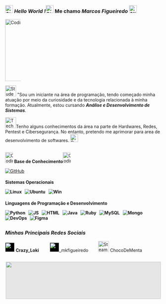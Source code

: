 
### <img src="https://raw.githubusercontent.com/Tarikul-Islam-Anik/Animated-Fluent-Emojis/master/Emojis/Travel%20and%20places/Star.png " alt="Star" width="25" height="25"  /> ***Hello World !***<img src="https://raw.githubusercontent.com/Tarikul-Islam-Anik/Animated-Fluent-Emojis/master/Emojis/Travel%20and%20places/Star.png" alt="Star" width="25" height="25" /> Me chamo *Marcos Figueiredo* <img src="https://raw.githubusercontent.com/Tarikul-Islam-Anik/Animated-Fluent-Emojis/master/Emojis/Smilies/Slightly%20Smiling%20Face.png" alt="Slightly Smiling Face" width="25" height="25" />

<img src="https://media1.tenor.com/m/2uyENRmiUt0AAAAC/coding.gif"  width="267" height="199.98192771084337" alt="Coding GIF - Coding GIFs" style="max-width: 50px;">



<img src="https://raw.githubusercontent.com/Tarikul-Islam-Anik/Animated-Fluent-Emojis/master/Emojis/People/Student.png" alt="Student" width="35" height="35" /> "Sou um iniciante na área de programação, tendo começado minha atuação por meio da curiosidade e da tecnologia relacionada à minha formação. Atualmente, estou cursando ***Análise e Desenvolvimento de Sistemas***.

<img src="https://raw.githubusercontent.com/Tarikul-Islam-Anik/Animated-Fluent-Emojis/master/Emojis/People/Technologist.png" alt="Technologist" width="35" height="35" />Tenho alguns conhecimentos da área na parte de Hardwares, Redes, Pentest e Cibersegurança. No entanto, pretendo me aprimorar para area de desenvolvimento de softwares. <img src="https://raw.githubusercontent.com/Tarikul-Islam-Anik/Animated-Fluent-Emojis/master/Emojis/Travel%20and%20places/Rocket.png" alt="Rocket" width="25" height="25" />
##
<img src="https://user-images.githubusercontent.com/74038190/212284087-bbe7e430-757e-4901-90bf-4cd2ce3e1852.gif" width="35" height="35" alt="Coding GIF - Coding GIFs" style="max-width: 25px; display: inline-block;" data-target="animated-image.originalImage"> **Base de Conhecimento**<img src="https://user-images.githubusercontent.com/74038190/212284087-bbe7e430-757e-4901-90bf-4cd2ce3e1852.gif" width="35" height="35" alt="Coding GIF - Coding GIFs" style="max-width: 25px; display: inline-block;" data-target="animated-image.originalImage">

[![GitHub](https://img.shields.io/badge/GitHub-100000?style=for-the-badge&logo=github&logoColor=white)](https://github.com/DevMrFigueiredo)&nbsp;&nbsp;<p><h4>Sistemas Operacionais</p>
![Linux](https://img.shields.io/badge/Linux-FCC624?style=for-the-badge&logo=linux&logoColor=black)&nbsp;&nbsp;
![Ubuntu](https://img.shields.io/badge/Ubuntu-E95420?style=for-the-badge&logo=ubuntu&logoColor=white)&nbsp;&nbsp;
![Win](https://img.shields.io/badge/Windows-0078D6?style=for-the-badge&logo=windows&logoColor=white)&nbsp;&nbsp;<p><h4>Linguagens de Programação e Desenvolvimento</p>
![Python](https://img.shields.io/badge/Python-3776AB?style=for-the-badge&logo=python&logoColor=white)&nbsp;&nbsp;
![JS](https://img.shields.io/badge/JavaScript-323330?style=for-the-badge&logo=javascript&logoColor=F7DF1E)&nbsp;&nbsp;
![HTML](https://img.shields.io/badge/HTML5-E34F26?style=for-the-badge&logo=html5&logoColor=white)&nbsp;&nbsp;
![Java](https://img.shields.io/badge/Java-ED8B00?style=for-the-badge&logo=openjdk&logoColor=white)&nbsp;&nbsp;
![Ruby](https://img.shields.io/badge/Ruby-CC342D?style=for-the-badge&logo=ruby&logoColor=white)&nbsp;&nbsp;
![MySQL](https://img.shields.io/badge/MySQL-00000F?style=for-the-badge&logo=mysql&logoColor=white)&nbsp;&nbsp;
![Mongo](https://img.shields.io/badge/MongoDB-4EA94B?style=for-the-badge&logo=mongodb&logoColor=white)&nbsp;&nbsp;
![DevOps](https://img.shields.io/badge/Azure_DevOps-0078D7?style=for-the-badge&logo=azure-devops&logoColor=white)&nbsp;&nbsp;
![Figma](https://img.shields.io/badge/Figma-F24E1E?style=for-the-badge&logo=figma&logoColor=white)&nbsp;&nbsp;





##
### ***Minhas Principais Redes Sociais***

 <img style="-webkit-user-select: none;margin:;cursor: zoom-in;background-color: hsl(0, 0%, 0%); " src="https://user-images.githubusercontent.com/74038190/235294015-47144047-25ab-417c-af1b-6746820a20ff.gif" width="30" height="30"/> **Crazy_Loki**&nbsp;&nbsp;&nbsp;&nbsp;&nbsp;&nbsp;&nbsp;&nbsp; <img style="-webkit-user-select: none;margin:;cursor: zoom-in;background-color: hsl(0, 0%, 0%);" src="https://user-images.githubusercontent.com/74038190/235294013-a33e5c43-a01c-43f6-b44d-a406d8b4ab75.gif" width="30" height="30">_mkfigueiredo&nbsp;&nbsp;&nbsp;&nbsp;&nbsp;&nbsp;&nbsp;&nbsp;<img src="https://steamuserimages-a.akamaihd.net/ugc/955210159014192230/7948B5285F0F9FCADCC5912BCE008101D7E6E5D7/?imw=5000&amp;imh=5000&amp;ima=fit&amp;impolicy=Letterbox&amp;imcolor=%23000000&amp;letterbox=false" jsaction="VQAsE" class="sFlh5c pT0Scc iPVvYb" style="max-width: 35px; height: 35px; margin: 0px; width: 35px;" alt="Steam Community :: :: Steam Loading Icon - Dark" jsname="kn3ccd"> ChocoDeMenta&nbsp;&nbsp;&nbsp;&nbsp;&nbsp;&nbsp;





##
 <img style="display: block;-webkit-user-select: none;margin: auto;cursor: zoom-in;background-color: hsl(0, 0%, 90%);" src="https://user-images.githubusercontent.com/74038190/212284136-03988914-d899-44b4-b1d9-4eeccf656e44.gif" width="500" height="120">
